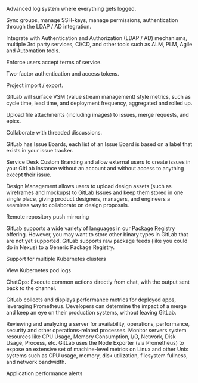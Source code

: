 Advanced log system where everything gets logged.

Sync groups, manage SSH-keys, manage permissions, authentication through the LDAP / AD integration.

Integrate with Authentication and Authorization (LDAP / AD) mechanisms, multiple 3rd party services, CI/CD, and other tools such as ALM, PLM, Agile and Automation tools.

Enforce users accept terms of service.

Two-factor authentication and access tokens.

Project import / export.

GitLab will surface VSM (value stream management) style metrics, such as cycle time, lead time, and deployment frequency, aggregated and rolled up.

Upload file attachments (including images) to issues, merge requests, and epics.

Collaborate with threaded discussions. 

GitLab has Issue Boards, each list of an Issue Board is based on a label that exists in your issue tracker. 

Service Desk Custom Branding and allow external users to create issues in your GitLab instance without an account and without access to anything except their issue.

Design Management allows users to upload design assets (such as wireframes and mockups) to GitLab Issues and keep them stored in one single place, giving product designers, managers, and engineers a seamless way to collaborate on design proposals. 

Remote repository push mirroring

GitLab supports a wide variety of languages in our Package Registry offering. However, you may want to store other binary types in GitLab that are not yet supported. GitLab supports raw package feeds (like you could do in Nexus) to a Generic Package Registry.

Support for multiple Kubernetes clusters

View Kubernetes pod logs

ChatOps: Execute common actions directly from chat, with the output sent back to the channel.

GitLab collects and displays performance metrics for deployed apps, leveraging Prometheus. Developers can determine the impact of a merge and keep an eye on their production systems, without leaving GitLab.

Reviewing and analyzing a server for availability, operations, performance, security and other operations-related processes. Monitor servers system resources like CPU Usage, Memory Consumption, I/O, Network, Disk Usage, Process, etc. GitLab uses the Node Exporter (via Prometheus) to expose an extensive set of machine-level metrics on Linux and other Unix systems such as CPU usage, memory, disk utilization, filesystem fullness, and network bandwidth.

Application performance alerts

